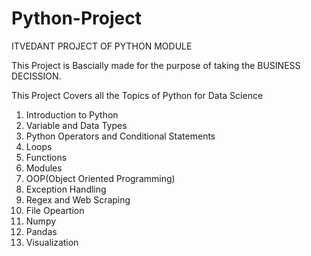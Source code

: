 # Python-Project
ITVEDANT PROJECT OF PYTHON MODULE

This Project is Bascially made for the purpose of taking the BUSINESS DECISSION.

This Project Covers all the Topics of Python for Data Science
1. Introduction to Python
2. Variable and Data Types
3. Python Operators and Conditional Statements
4. Loops
5. Functions
6. Modules
7. OOP(Object Oriented Programming)
8. Exception Handling
9. Regex and Web Scraping
10. File Opeartion
11. Numpy
12. Pandas
13. Visualization

